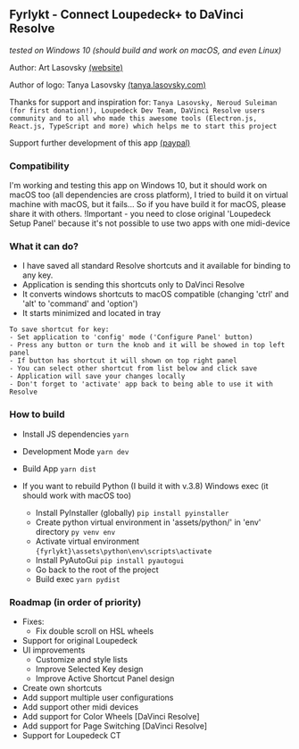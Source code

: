 ## Fyrlykt - Connect Loupedeck+ to DaVinci Resolve
_tested on Windows 10 (should build and work on macOS, and even Linux)_

Author: Art Lasovsky [(website)](https://artlasovsky.com)

Author of logo: Tanya Lasovsky [(tanya.lasovsky.com)](https://tanya.lasovsky.com)

Thanks for support and inspiration for:
``` Tanya Lasovsky, Neroud Suleiman (for first donation!), Loupedeck Dev Team, DaVinci Resolve users community and to all who made this awesome tools (Electron.js, React.js, TypeScript and more) which helps me to start this project ```

Support further development of this app [(paypal)](https://www.paypal.com/cgi-bin/webscr?cmd=_s-xclick&hosted_button_id=KACYGFTZSTPBW)

### Compatibility
I'm working and testing this app on Windows 10, but it should work on macOS too (all dependencies are cross platform), 
I tried to build it on virtual machine with macOS, but it fails...
So if you have build it for macOS, please share it with others.
!Important - you need to close original 'Loupedeck Setup Panel' because it's not possible to use two apps with one midi-device

### What it can do?
* I have saved all standard Resolve shortcuts and it available for binding to any key.
* Application is sending this shortcuts only to DaVinci Resolve
* It converts windows shortcuts to macOS compatible (changing 'ctrl' and 'alt' to 'command' and 'option')
* It starts minimized and located in tray

```
To save shortcut for key:
- Set application to 'config' mode ('Configure Panel' button)
- Press any button or turn the knob and it will be showed in top left panel
- If button has shortcut it will shown on top right panel
- You can select other shortcut from list below and click save
- Application will save your changes locally
- Don't forget to 'activate' app back to being able to use it with Resolve
```

### How to build
* Install JS dependencies ``` yarn ```

* Development Mode ``` yarn dev ```
* Build App ``` yarn dist ```

* If you want to rebuild Python (I build it with v.3.8) Windows exec (it should work with macOS too)
  * Install PyInstaller (globally) ``` pip install pyinstaller ```
  * Create python virtual environment in 'assets/python/' in 'env' directory ``` py venv env ```
  * Activate virtual environment ``` {fyrlykt}\assets\python\env\scripts\activate ```
  * Install PyAutoGui ``` pip install pyautogui ```
  * Go back to the root of the project 
  * Build exec ``` yarn pydist ```


### Roadmap (in order of priority)
* Fixes:
  * Fix double scroll on HSL wheels
* Support for original Loupedeck
* UI improvements
  * Customize and style lists
  * Improve Selected Key design
  * Improve Active Shortcut Panel design
* Create own shortcuts
* Add support multiple user configurations
* Add support other midi devices
* Add support for Color Wheels [DaVinci Resolve]
* Add support for Page Switching [DaVinci Resolve]
* Support for Loupedeck CT